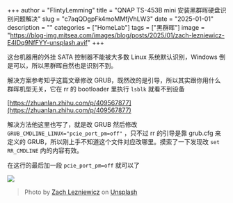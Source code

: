 +++
author = "FlintyLemming"
title = "QNAP TS-453B mini 安装黑群晖硬盘识别问题解决"
slug = "c7aqQDgpFk4moMMfjVhLW3"
date = "2025-01-01"
description = ""
categories = ["HomeLab"]
tags = ["黑群晖"]
image = "https://blog-img.mitsea.com/images/blog/posts/2025/01/zach-lezniewicz-E4IDq9NfFYY-unsplash.avif"
+++

这台机器用的外挂 SATA 控制器不能被大多数 Linux 系统默认识别，Windows 倒是可以，所以黑群晖自然也是识别不到。

解决方案参考知乎这篇文章修改 GRUB，既然改的是引导，所以其实跟你用什么群晖机型无关，它在 rr 的 bootloader 里执行 `lsblk` 就看不到设备

[https://zhuanlan.zhihu.com/p/409567877](https://zhuanlan.zhihu.com/p/409567877)

解决方法他这里也写了，就是改 GRUB 然后修改 `GRUB_CMDLINE_LINUX="pcie_port_pm=off"` ，只不过 rr 的引导是靠 grub.cfg 来定义的 GRUB，所以刚上手不知道这个文件对应改哪里。摸索了一下发现改 `set RR_CMDLINE` 内的内容有效。

在这行的最后加一段 `pcie_port_pm=off` 就可以了

![](https://blog-img.mitsea.com/images/blog/posts/2025/01/image_850z0ohy1Z.avif)

> Photo by [Zach Lezniewicz](https://unsplash.com/@zachlez?utm_content=creditCopyText&utm_medium=referral&utm_source=unsplash) on [Unsplash](https://unsplash.com/photos/a-black-and-white-photo-of-a-large-body-of-water-E4IDq9NfFYY?utm_content=creditCopyText&utm_medium=referral&utm_source=unsplash)
      